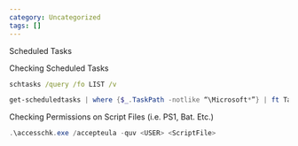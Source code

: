 ```yaml
---
category: Uncategorized
tags: []
---
```

Scheduled Tasks

Checking Scheduled Tasks

~~~cmd
schtasks /query /fo LIST /v
~~~

~~~PowerShell
get-scheduledtasks | where {$_.TaskPath -notlike “\Microsoft*”} | ft TaskName,TaskPath,State
~~~

Checking Permissions on Script Files (i.e. PS1, Bat. Etc.)

~~~PowerShell
.\accesschk.exe /accepteula -quv <USER> <ScriptFile>
~~~


